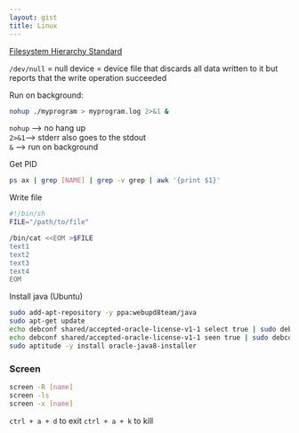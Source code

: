 ```yaml
---
layout: gist
title: Linux
---
```



[Filesystem Hierarchy Standard](http://refspecs.linuxfoundation.org/FHS_2.3/fhs-2.3.html)

`/dev/null` = null device =  device file that discards all data written to it but reports that the write operation succeeded

Run on background:
```sh
nohup ./myprogram > myprogram.log 2>&1 &
```
`nohup` --> no hang up  
`2>&1`--> stderr also goes to the stdout  
`&` --> run on background  
  

Get PID
```sh
ps ax | grep [NAME] | grep -v grep | awk '{print $1}'
```

Write file 
```sh
#!/bin/sh
FILE="/path/to/file"

/bin/cat <<EOM >$FILE
text1
text2
text3
text4
EOM
```

Install java (Ubuntu)
```sh
sudo add-apt-repository -y ppa:webupd8team/java
sudo apt-get update
echo debconf shared/accepted-oracle-license-v1-1 select true | sudo debconf-set-selections
echo debconf shared/accepted-oracle-license-v1-1 seen true | sudo debconf-set-selections
sudo aptitude -y install oracle-java8-installer
```


### Screen

```sh
screen -R [name]
screen -ls 
screen -x [name]

```

`ctrl + a + d` to exit
`ctrl + a + k` to kill

